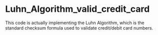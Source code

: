 # Luhn_Algorithm_valid_credit_card
This code is actually implementing the Luhn Algorithm, which is the standard checksum formula used to validate credit/debit card numbers.
